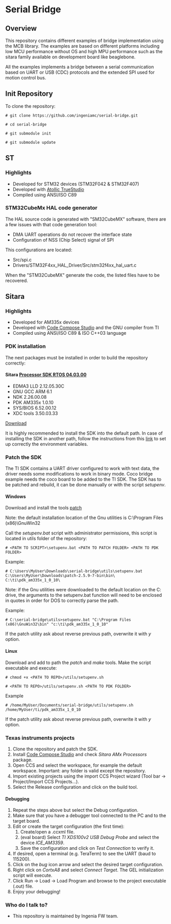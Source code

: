 # Serial Bridge

## Overview ##
This repository contains different examples of bridge implementation using the MCB library. The examples are based on different platforms including low MCU performance without OS and high MPU performance such as the sitara family available on development board like beaglebone.

All the examples implements a bridge between a serial communication based on UART or USB (CDC) protocols and the extended SPI used for motion control bus.

## Init Repository ##
To clone the repository:

` # git clone https://github.com/ingeniamc/serial-bridge.git `

` # cd serial-bridge `

` # git submodule init `

` # git submodule update `

## ST ##

### Highlights ###
* Developed for STM32 devices (STM32F042 & STM32F407)
* Developed with [Atollic TrueStudio](https://atollic.com/truestudio/)
* Compiled using ANSI/ISO C89

### STM32CubeMx HAL code generator ###
The HAL source code is generated with "SM32CubeMX" software, there are a few issues with that code generation tool:
* DMA UART operations do not recover the interface state
* Configuration of NSS (Chip Select) signal of SPI

This configurations are located:
* Src/spi.c
* Drivers/STM32F4xx_HAL_Driver/Src/stm32f4xx_hal_uart.c 

When the "STM32CubeMX" generate the code, the listed files have to be recovered.

## Sitara ##
### Highlights ###

* Developed for AM335x devices
* Developed with [Code Compose Studio](http://www.ti.com/tool/ccstudio-C2000) and the GNU compiler from TI
* Compiled using ANSI/ISO C89 & ISO C++03 language

### PDK installation
The next packages must be installed in order to build the repository correctly:

#### Sitara [Processor SDK RTOS 04.03.00](http://software-dl.ti.com/processor-sdk-rtos/esd/docs/latest/rtos/Release_Specific.html#release-04-03-00)
- EDMA3 LLD 2.12.05.30C
- GNU GCC ARM 6.1
- NDK 2.26.00.08
- PDK AM335x 1.0.10
- SYS/BIOS 6.52.00.12
- XDC tools 3.50.03.33

[Download](http://software-dl.ti.com/processor-sdk-rtos/esd/AM335X/04_03_00_05/index_FDS.html)

It is highly recommended to install the SDK into the default path. In case of installing the SDK in another path, follow the instructions from this [link](http://processors.wiki.ti.com/index.php/Rebuilding_The_PDK) to set up correctly the environment variables.

### Patch the SDK
The TI SDK contains a UART driver configured to work with text data, the driver needs some modifications to work in binary mode.
Coco bridge example needs the coco board to be added to the TI SDK.
The SDK has to be patched and rebuild, it can be done manually or with the script *setupenv*.

#### Windows
Download and install the tools [patch](http://gnuwin32.sourceforge.net/packages/patch.htm)

Note: the default installation location of the Gnu utilities is C:\Program Files (x86)\GnuWin32

Call the *setupenv.bat* script with administrator permissions, this script is located in utils folder of the repository:

` # <PATH TO SCRIPT>\setupenv.bat <PATH TO PATCH FOLDER> <PATH TO PDK FOLDER> `


Example:

` # C:\Users\MyUser\Downloads\serial-bridge\utils\setupenv.bat C:\Users\MyUser\Downloads\patch-2.5.9-7-bin\bin\ C:\ti\pdk_am335x_1_0_10\ `

Note: if the Gnu utilities were downloaded to the default location on the C: drive, the arguments to the setupenv.bat function will need to be enclosed in quotes in order for DOS to correctly parse the path.

Example:

` # C:\serial-bridge\utils>setupenv.bat "C:\Program Files (x86)\GnuWin32\bin" "c:\ti\pdk_am335x_1_0_10" `


If the patch utility ask about reverse previous path, overwrite it with *y* option.

#### Linux
Download and add to path the *patch* and *make* tools. Make the script executable and execute:

` # chmod +x <PATH TO REPO>/utils/setupenv.sh `

` # <PATH TO REPO>/utils/setupenv.sh <PATH TO PDK FOLDER> `

Example

` # /home/MyUser/Documents/serial-bridge/utils/setupenv.sh /home/MyUser/ti/pdk_am335x_1_0_10 `

If the patch utility ask about reverse previous path, overwrite it with *y* option.

### Texas instruments projects
1. Clone the repository and patch the SDK.
2. Install [Code Compose Studio](http://www.ti.com/tool/ccstudio-C2000 "Code Compose Studio") and check *Sitara AMx Processors* package.
3. Open CCS and select the workspace, for example the default workspace. Important: any folder is valid except the repository.
4. Import existing projects using the import CCS Project wizard (Tool bar -> Project/Import CCS Projects...).
5. Select the Release configuration and click on the build tool.

#### Debugging
1. Repeat the steps above but select the Debug configuration.
2. Make sure that you have a debugger tool connected to the PC and to the target board.
3. Edit or create the target configuration (the first time):
    1. Create/open a .ccxml file.
    2. (eval board) Select *TI XDS100v2 USB Debug Probe* and select the device *ICE_AM3359*.
    3. Save the configuration and click on *Test Connection* to verify it.
4. If desired, open a terminal (e.g. TeraTerm) to see the UART (baud to 115200).
5. Click on the *bug* icon arrow and select the desired target configuration.
6. Right click on *CortxA8* and select *Connect Target*. The GEL initialization script will execute.
7. Click Run -> Load -> Load Program and browse to the project executable (.out) file.
8. Enjoy your debugging!

### Who do I talk to? ###

* This repository is maintained by Ingenia FW team.
